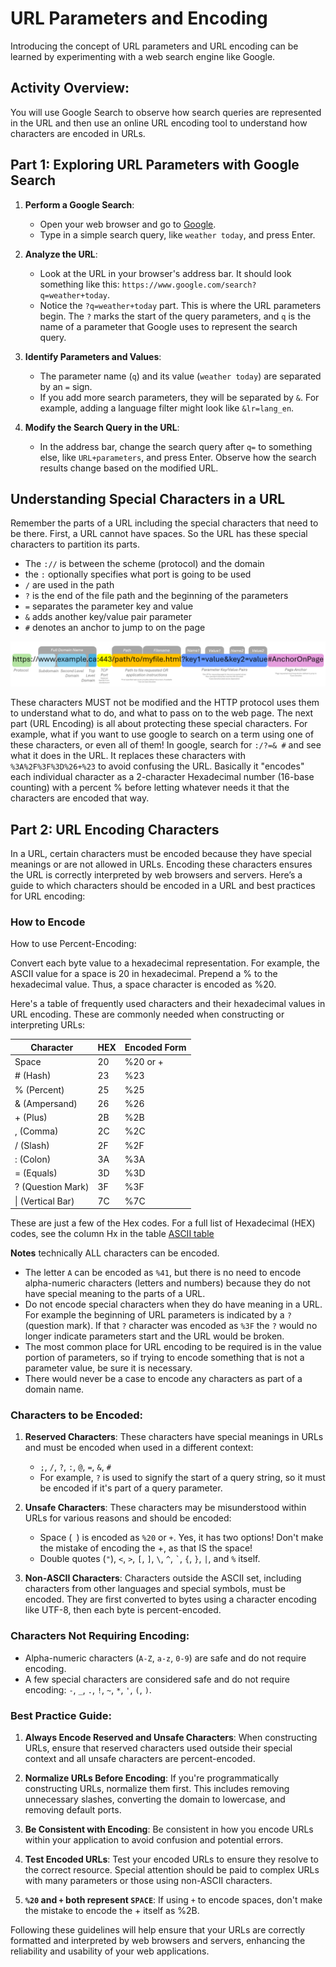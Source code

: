 # URL Parameters and Encoding
Introducing the concept of URL parameters and URL encoding can be learned by experimenting with a web search engine like Google. 

## Activity Overview:
You will use Google Search to observe how search queries are represented in the URL and then use an online URL encoding tool to understand how characters are encoded in URLs.

## Part 1: Exploring URL Parameters with Google Search

1. **Perform a Google Search**:
   - Open your web browser and go to [Google](https://www.google.com/).
   - Type in a simple search query, like `weather today`, and press Enter.

2. **Analyze the URL**:
   - Look at the URL in your browser's address bar. It should look something like this: `https://www.google.com/search?q=weather+today`.
   - Notice the `?q=weather+today` part. This is where the URL parameters begin. The `?` marks the start of the query parameters, and `q` is the name of a parameter that Google uses to represent the search query.

3. **Identify Parameters and Values**:
   - The parameter name (`q`) and its value (`weather today`) are separated by an `=` sign.
   - If you add more search parameters, they will be separated by `&`. For example, adding a language filter might look like `&lr=lang_en`.

4. **Modify the Search Query in the URL**:
   - In the address bar, change the search query after `q=` to something else, like `URL+parameters`, and press Enter. Observe how the search results change based on the modified URL.

## Understanding Special Characters in a URL

Remember the parts of a URL including the special characters that need to be there. First, a URL cannot have spaces. So the URL has these special characters to partition its parts. 

 - The `://` is between the scheme (protocol) and the domain
 - the `:` optionally specifies what port is going to be used
 - `/` are used in the path
 - `?` is the end of the file path and the beginning of the parameters
 - `=` separates the parameter key and value
 - `&` adds another key/value pair parameter
 - `#` denotes an anchor to jump to on the page

![URL Parts](images/urlparts.png)

These characters MUST not be modified and the HTTP protocol uses them to understand what to do, and what to pass on to the web page. The next part (URL Encoding) is all about protecting these special characters. For example, what if you want to use google to search on a term using one of these characters, or even all of them! 
In google, search for `:/?=& #` and see what it does in the URL. It replaces these characters with `%3A%2F%3F%3D%26+%23` to avoid confusing the URL. Basically it "encodes" each individual character as a 2-character Hexadecimal number (16-base counting) with a percent % before letting whatever needs it that the characters are encoded that way. 

## Part 2: URL Encoding Characters

In a URL, certain characters must be encoded because they have special meanings or are not allowed in URLs. Encoding these characters ensures the URL is correctly interpreted by web browsers and servers. Here’s a guide to which characters should be encoded in a URL and best practices for URL encoding:

### How to Encode

How to use Percent-Encoding:

Convert each byte value to a hexadecimal representation. For example, the ASCII value for a space is 20 in hexadecimal.
Prepend a % to the hexadecimal value. Thus, a space character is encoded as %20.

Here's a table of frequently used characters and their hexadecimal values in URL encoding. These are commonly needed when constructing or interpreting URLs:

| Character | HEX | Encoded Form |
|-----------|-------------|--------------|
| Space     | 20          | %20 or +         |
| # (Hash)  | 23          | %23          |
| % (Percent) | 25        | %25          |
| & (Ampersand) | 26      | %26          |
| + (Plus)  | 2B          | %2B          |
| , (Comma) | 2C          | %2C          |
| / (Slash) | 2F          | %2F          |
| : (Colon) | 3A          | %3A          |
| = (Equals) | 3D         | %3D          |
| ? (Question Mark) | 3F  | %3F          |
| \| (Vertical Bar) | 7C  | %7C          |

These are just a few of the Hex codes. For a full list of Hexadecimal (HEX) codes, see the column Hx in the table [ASCII table](https://www.asciitable.com/)

**Notes** technically ALL characters can be encoded. 

- The letter `A` can be encoded as `%41`, but there is no need to encode alpha-numeric characters (letters and numbers) because they do not have special meaning to the parts of a URL.
- Do not encode special characters when they do have meaning in a URL. For example the beginning of URL parameters is indicated by a `?` (question mark). If that `?` character was encoded as `%3F` the `?` would no longer indicate parameters start and the URL would be broken. 
- The most common place for URL encoding to be required is in the value portion of parameters, so if trying to encode something that is not a parameter value, be sure it is necessary.
- There would never be a case to encode any characters as part of a domain name. 

### Characters to be Encoded:

1. **Reserved Characters**: These characters have special meanings in URLs and must be encoded when used in a different context:
   - `;`, `/`, `?`, `:`, `@`, `=`, `&`, `#`
   - For example, `?` is used to signify the start of a query string, so it must be encoded if it's part of a query parameter.

2. **Unsafe Characters**: These characters may be misunderstood within URLs for various reasons and should be encoded:
   - Space (` `) is encoded as `%20` or `+`. Yes, it has two options! Don't make the mistake of encoding the +, as that IS the space!
   - Double quotes (`"`), `<`, `>`, `[`, `]`, `\`, `^`, `` ` ``, `{`, `}`, `|`, and `%` itself.

3. **Non-ASCII Characters**: Characters outside the ASCII set, including characters from other languages and special symbols, must be encoded. They are first converted to bytes using a character encoding like UTF-8, then each byte is percent-encoded.

### Characters Not Requiring Encoding:

- Alpha-numeric characters (`A-Z`, `a-z`, `0-9`) are safe and do not require encoding.
- A few special characters are considered safe and do not require encoding: `-`, `_`, `.`, `!`, `~`, `*`, `'`, `(`, `)`.

### Best Practice Guide:

1. **Always Encode Reserved and Unsafe Characters**: When constructing URLs, ensure that reserved characters used outside their special context and all unsafe characters are percent-encoded.

2. **Normalize URLs Before Encoding**: If you're programmatically constructing URLs, normalize them first. This includes removing unnecessary slashes, converting the domain to lowercase, and removing default ports.

3. **Be Consistent with Encoding**: Be consistent in how you encode URLs within your application to avoid confusion and potential errors.

4. **Test Encoded URLs**: Test your encoded URLs to ensure they resolve to the correct resource. Special attention should be paid to complex URLs with many parameters or those using non-ASCII characters.

5. **`%20` and `+` both represent `SPACE`**: If using `+` to encode spaces, don't make the mistake to encode the + itself as %2B. 

Following these guidelines will help ensure that your URLs are correctly formatted and interpreted by web browsers and servers, enhancing the reliability and usability of your web applications.


